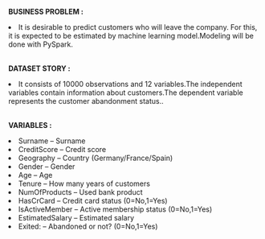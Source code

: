 <p><strong>BUSINESS PROBLEM : </strong></p>

<li>It is desirable to predict customers who will leave the company. For this, it is expected to be estimated by machine learning model.Modeling will be done with PySpark.</li>

  </br>
<p><strong>DATASET STORY :</strong></p>

<li>It consists of 10000 observations and 12 variables.The independent variables contain information about customers.The dependent variable represents the customer abandonment status..</li>

</br>
<p><strong>VARIABLES :</strong></p>

<li>Surname – Surname</li>
<li>CreditScore – Credit score</li>
<li>Geography – Country (Germany/France/Spain)</li>
<li>Gender – Gender</li>
<li>Age – Age</li>
<li>Tenure – How many years of customers</li>
<li>NumOfProducts – Used bank product</li>
<li>HasCrCard – Credit card status (0=No,1=Yes)</li>
<li>IsActiveMember – Active membership status (0=No,1=Yes)</li>
<li>EstimatedSalary – Estimated salary</li>
<li>Exited: – Abandoned or not? (0=No,1=Yes)</li>
